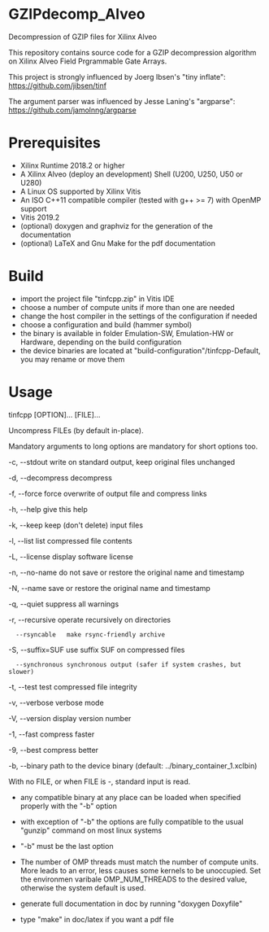 # GZIPdecomp_Alveo
Decompression of GZIP files for Xilinx Alveo

This repository contains source code for a GZIP decompression algorithm on Xilinx Alveo Field Prgrammable Gate Arrays.

This project is strongly influenced by Joerg Ibsen's "tiny inflate": https://github.com/jibsen/tinf

The argument parser was influenced by Jesse Laning's "argparse": https://github.com/jamolnng/argparse

# Prerequisites

- Xilinx Runtime 2018.2 or higher
- A Xilinx Alveo (deploy an development) Shell (U200, U250, U50 or U280)
- A Linux OS supported by Xilinx Vitis
- An ISO C++11 compatible compiler (tested with g++ >= 7) with OpenMP support
- Vitis 2019.2
- (optional) doxygen and graphviz for the generation of the documentation
- (optional) LaTeX and Gnu Make for the pdf documentation

# Build

- import the project file "tinfcpp.zip" in Vitis IDE
- choose a number of compute units if more than one are needed
- change the host compiler in the settings of the configuration if needed
- choose a configuration and build (hammer symbol)
- the binary is available in folder Emulation-SW, Emulation-HW or Hardware, depending on the build configuration
- the device binaries are located at "build-configuration"/tinfcpp-Default, you may rename or move them

# Usage

tinfcpp [OPTION]... [FILE]...

Uncompress FILEs (by default in-place).

Mandatory arguments to long options are mandatory for short options too.

  -c, --stdout      write on standard output, keep original files unchanged

  -d, --decompress  decompress

  -f, --force       force overwrite of output file and compress links

  -h, --help        give this help

  -k, --keep        keep (don't delete) input files

  -l, --list        list compressed file contents

  -L, --license     display software license

  -n, --no-name     do not save or restore the original name and timestamp

  -N, --name        save or restore the original name and timestamp

  -q, --quiet       suppress all warnings

  -r, --recursive   operate recursively on directories

      --rsyncable   make rsync-friendly archive

  -S, --suffix=SUF  use suffix SUF on compressed files

      --synchronous synchronous output (safer if system crashes, but slower)

  -t, --test        test compressed file integrity

  -v, --verbose     verbose mode

  -V, --version     display version number

  -1, --fast        compress faster

  -9, --best        compress better

  -b, --binary      path to the device binary (default: ../binary_container_1.xclbin)

With no FILE, or when FILE is -, standard input is read.

- any compatible binary at any place can be loaded when specified properly with the "-b" option
- with exception of "-b" the options are fully compatible to the usual "gunzip" command on most linux systems
- "-b" must be the last option
- The number of OMP threads must match the number of compute units. More leads to an error, less causes some kernels to be unoccupied. Set the environmen varibale OMP_NUM_THREADS to the desired value, otherwise the system default is used.
  
- generate full documentation in doc by running "doxygen Doxyfile"
- type "make" in doc/latex if you want a pdf file

